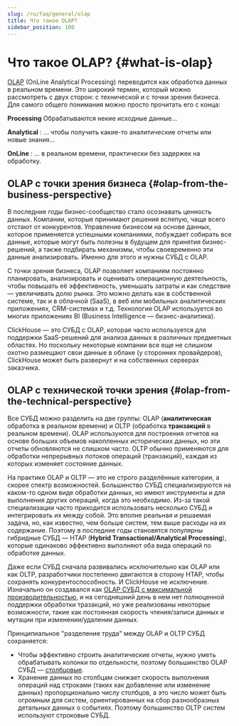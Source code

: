 ```yaml
---
slug: /ru/faq/general/olap
title: Что такое OLAP?
sidebar_position: 100
---
```


# Что такое OLAP? {#what-is-olap}

[OLAP](https://ru.wikipedia.org/wiki/OLAP) (OnLine Analytical Processing) переводится как обработка данных в реальном времени. Это широкий термин, который можно рассмотреть с двух сторон: с технической и с точки зрения бизнеса. Для самого общего понимания можно просто прочитать его с конца:

**Processing**
    Обрабатываются некие исходные данные...

**Analytical**
:   ... чтобы получить какие-то аналитические отчеты или новые знания...

**OnLine**
:   ... в реальном времени, практически без задержек на обработку.

## OLAP с точки зрения бизнеса {#olap-from-the-business-perspective}

В последние годы бизнес-сообщество стало осознавать ценность данных. Компании, которые принимают решения вслепую, чаще всего отстают от конкурентов. Управление бизнесом на основе данных, которое применяется успешными компаниями, побуждает собирать все данные, которые могут быть полезны в будущем для принятия бизнес-решений, а также подбирать механизмы, чтобы своевременно эти данные анализировать. Именно для этого и нужны СУБД с OLAP.

С точки зрения бизнеса, OLAP позволяет компаниям постоянно планировать, анализировать и оценивать операционную деятельность, чтобы повышать её эффективность, уменьшать затраты и как следствие — увеличивать долю рынка. Это можно делать как в собственной системе, так и в облачной (SaaS), в веб или мобильных аналитических приложениях, CRM-системах и т.д. Технология OLAP используется во многих приложениях BI (Business Intelligence — бизнес-аналитика).

ClickHouse — это СУБД с OLAP, которая часто используется для поддержки SaaS-решений для анализа данных в различных предметных областях. Но поскольку некоторые компании все еще не слишком охотно размещают свои данные в облаке (у сторонних провайдеров), ClickHouse может быть развернут и на собственных серверах заказчика.

## OLAP с технической точки зрения {#olap-from-the-technical-perspective}

Все СУБД можно разделить на две группы: OLAP (**аналитическая** обработка в реальном времени) и OLTP (обработка **транзакций** в реальном времени). OLAP используются для построения отчетов на основе больших объемов накопленных исторических данных, но эти отчеты обновляются не слишком часто. OLTP обычно применяются для обработки непрерывных потоков операций (транзакций), каждая из которых изменяет состояние данных.

На практике OLAP и OLTP — это не строго разделённые категории, а скорее спектр возможностей. Большинство СУБД специализируются на каком-то одном виде обработки данных, но имеют инструменты и для выполнения других операций, когда это необходимо. Из-за такой специализации часто приходится использовать несколько СУБД и интегрировать их между собой. Это вполне реальная и решаемая задача, но, как известно, чем больше систем, тем выше расходы на их содержание. Поэтому в последние годы становятся популярны гибридные СУБД — HTAP (**Hybrid Transactional/Analytical Processing**), которые одинаково эффективно выполняют оба вида операций по обработке данных.

Даже если СУБД сначала развивались исключительно как OLAP или как OLTP, разработчики постепенно двигаются в сторону HTAP, чтобы сохранять конкурентоспособность. И ClickHouse не исключение. Изначально он создавался как [OLAP СУБД с максимальной производительностью](../../faq/general/why-clickhouse-is-so-fast.md), и на сегодняшний день в нем нет полноценной поддержки обработки тразакций, но уже реализованы некоторые возможности, такие как постоянная скорость чтения/записи данных и мутации при изменении/удалении данных.

Принципиальное "разделение труда" между OLAP и OLTP СУБД сохраняется:

-   Чтобы эффективно строить аналитические отчеты, нужно уметь обрабатывать колонки по отдельности, поэтому большинство OLAP СУБД — [столбцовые](../../faq/general/columnar-database.md).
-   Хранение данных по столбцам снижает скорость выполнения операций над строками (таких как добавление или изменение данных) пропорционально числу столбцов, а это число может быть огромным для систем, ориентированных на сбор разнообразных детальных данных о событиях. Поэтому большинство OLTP систем используют строковые СУБД.

